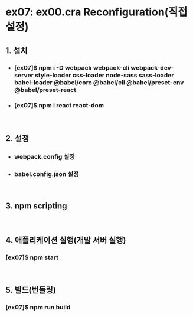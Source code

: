 #   ex07: ex00.cra Reconfiguration(직접 설정)

##  1. 설치
* ### [ex07]$ npm i -D webpack webpack-cli webpack-dev-server style-loader css-loader node-sass sass-loader babel-loader @babel/core @babel/cli @babel/preset-env @babel/preset-react
* ### [ex07]$ npm i react react-dom
&nbsp;
##  2. 설정
  * ###  webpack.config 설정
  * ###  babel.config.json 설정
&nbsp;
##  3. npm scripting
&nbsp;
##  4. 애플리케이션 실행(개발 서버 실행)
### [ex07]$ npm start
&nbsp;
##  5. 빌드(번들링)
### [ex07]$ npm run build
